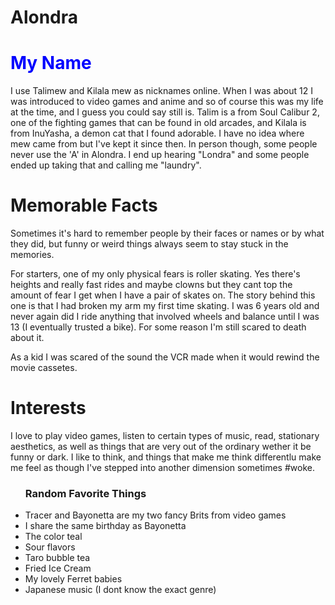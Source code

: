 # Alondra
<!DOCTYPE html>
<html>
<html style="rgb(0,255,0)">
<h1 style="color:blue;">My Name</h1>
<p>I use Talimew and Kilala mew as nicknames online. When I was about 12 I was introduced to video games and anime and so of course this was my life at the time, and I guess you could say still is. Talim is a from Soul Calibur 2, one of the fighting games that can be found in old arcades, and Kilala is from InuYasha, a demon cat that I found adorable. I have no idea where mew came from but I've kept it since then. In person though, some people never use the 'A' in Alondra. I end up hearing "Londra" and some people ended up taking that and calling me "laundry".</p>
<div>
<div>
<h1>Memorable Facts</h1>
<p>Sometimes it's hard to remember people by their faces or names or by what they did, but funny or weird things always seem to stay stuck in the memories.</p>
<div>
<p>For starters, one of my only physical fears is roller skating. Yes there's heights and really fast rides and maybe clowns but they cant top the amount of fear I get when I have a pair of skates on. The story behind this one is that I had broken my arm my first time skating. I was 6 years old and never again did I ride anything that involved wheels and balance until I was 13 (I eventually trusted a bike). For some reason I'm still scared to death about it.</p>
<div>
<p>As a kid I was scared of the sound the VCR made when it would rewind the movie cassetes.</p>
<div>
<div>
<h1>Interests</h1>
<p>I love to play video games, listen to certain types of music, read, stationary aesthetics, as well as things that are very out of the ordinary wether it be funny or dark. I like to think, and things that make me think differentlu make me feel as though I've stepped into another dimension sometimes #woke. </p>
<div>
<div>
<ul>
<h3>Random Favorite Things</h3>
<li>Tracer and Bayonetta are my two fancy Brits from video games</li>
<li>I share the same birthday as Bayonetta</li>
<li>The color teal</li>
<li>Sour flavors</li>
<li>Taro bubble tea</li>
<li>Fried Ice Cream</li>
<li>My lovely Ferret babies</li>
<li>Japanese music (I dont know the exact genre)</li>
</ul>
</html>
